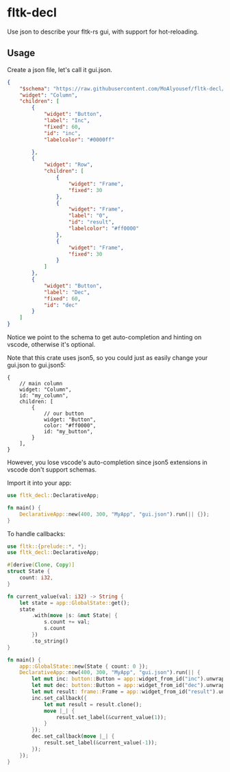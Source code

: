 # fltk-decl
Use json to describe your fltk-rs gui, with support for hot-reloading. 

## Usage
Create a json file, let's call it gui.json.
```json
{
    "$schema": "https://raw.githubusercontent.com/MoAlyousef/fltk-decl/main/fltk-schema.json",
    "widget": "Column",
    "children": [
        {
            "widget": "Button",
            "label": "Inc",
            "fixed": 60,
            "id": "inc",
            "labelcolor": "#0000ff"

        },
        {
            "widget": "Row",
            "children": [
                {
                    "widget": "Frame",
                    "fixed": 30
                },
                {
                    "widget": "Frame",
                    "label": "0",
                    "id": "result",
                    "labelcolor": "#ff0000"
                },
                {
                    "widget": "Frame",
                    "fixed": 30
                }
            ]
        },
        {
            "widget": "Button",
            "label": "Dec",
            "fixed": 60,
            "id": "dec"
        }
    ]
}
```
Notice we point to the schema to get auto-completion and hinting on vscode, otherwise it's optional.

Note that this crate uses json5, so you could just as easily change your gui.json to gui.json5:
```json5
{
    // main column
    widget: "Column",
    id: "my_column",
    children: [
        {
            // our button
            widget: "Button",
            color: "#ff0000",
            id: "my_button",
        }
    ],
}
```
However, you lose vscode's auto-completion since json5 extensions in vscode don't support schemas.

Import it into your app:
```rust
use fltk_decl::DeclarativeApp;

fn main() {
    DeclarativeApp::new(400, 300, "MyApp", "gui.json").run(|| {});
}
```

To handle callbacks:
```rust
use fltk::{prelude::*, *};
use fltk_decl::DeclarativeApp;

#[derive(Clone, Copy)]
struct State {
    count: i32,
}

fn current_value(val: i32) -> String {
    let state = app::GlobalState::get();
    state
        .with(move |s: &mut State| {
            s.count += val;
            s.count
        })
        .to_string()
}

fn main() {
    app::GlobalState::new(State { count: 0 });
    DeclarativeApp::new(400, 300, "MyApp", "gui.json").run(|| {
        let mut inc: button::Button = app::widget_from_id("inc").unwrap();
        let mut dec: button::Button = app::widget_from_id("dec").unwrap();
        let mut result: frame::Frame = app::widget_from_id("result").unwrap();
        inc.set_callback({
            let mut result = result.clone();
            move |_| {
                result.set_label(&current_value(1));
            }
        });
        dec.set_callback(move |_| {
            result.set_label(&current_value(-1));
        });
    });
}
```
